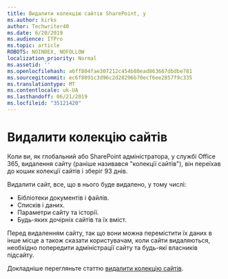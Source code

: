 ```yaml
---
title: Видалити колекцію сайтів SharePoint, у
ms.author: kirks
author: Techwriter40
ms.date: 6/20/2019
ms.audience: ITPro
ms.topic: article
ROBOTS: NOINDEX, NOFOLLOW
localization_priority: Normal
ms.assetid: ''
ms.openlocfilehash: a6ff804fae307212c454b80ead863667dbdbe781
ms.sourcegitcommit: ec6f8091c3d96c2d28296b70ecf6ee2857f9c335
ms.translationtype: MT
ms.contentlocale: uk-UA
ms.lasthandoff: 06/21/2019
ms.locfileid: "35121420"
---
```

# <a name="delete-a-site-collection"></a>Видалити колекцію сайтів

Коли ви, як глобальний або SharePoint адміністратора, у службі Office 365, видалення сайту (раніше називався "колекції сайтів"), він переїхав до кошик колекції сайтів і зберіг 93 днів. 

Видалити сайт, все, що в нього буде видалено, у тому числі:

- Бібліотеки документів і файлів.
- Списків і даних.
- Параметри сайту та історії.
- Будь-яких дочірніх сайтів та їх вміст.

Перед видаленням сайту, так що вони можна перемістити їх даних в інше місце а також сказати користувачам, коли сайти видаляються, необхідно попередити адміністрації сайту та будь-які власників підсайту. 

Докладніше перегляньте статтю [видалити колекцію сайтів](https://docs.microsoft.com/en-us/sharepoint/delete-site-collection). 
